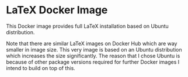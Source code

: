 # LaTeX Docker Image

This Docker image provides full LaTeX installation based on Ubuntu
distribution.

Note that there are similar LaTeX images on Docker Hub which are way
smaller in image size. This very image is based on an Ubuntu
distribution which increases the size significantly. The reason that I
chose Ubuntu is because of other package versions required for further
Docker images I intend to build on top of this.
